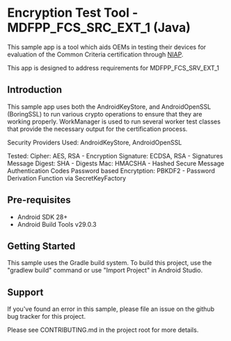 Encryption Test Tool - MDFPP_FCS_SRC_EXT_1 (Java)
===========================================

This sample app is a tool which aids OEMs in testing their devices for evaluation of the Common
Criteria certification through [NIAP](https://www.niap-ccevs.org/).

This app is designed to address requirements for MDFPP_FCS_SRV_EXT_1


Introduction
------------

This sample app uses both the AndroidKeyStore, and AndroidOpenSSL (BoringSSL) to run various crypto
operations to ensure that they are working properly. WorkManager is used to run several worker test
classes that provide the necessary output for the certification process.

Security Providers Used:
AndroidKeyStore, AndroidOpenSSL

Tested:
Cipher: AES, RSA - Encryption
Signature: ECDSA, RSA - Signatures
Message Digest: SHA - Digests
Mac: HMACSHA - Hashed Secure Message Authentication Codes
Password based Encrytption: PBKDF2 - Password Derivation Function via SecretKeyFactory

Pre-requisites
--------------

- Android SDK 28+
- Android Build Tools v29.0.3

Getting Started
---------------

This sample uses the Gradle build system. To build this project, use the
"gradlew build" command or use "Import Project" in Android Studio.

Support
-------

If you've found an error in this sample, please file an issue on the github bug tracker for this
project.

Please see CONTRIBUTING.md in the project root for more details.
